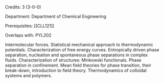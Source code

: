 Credits: 3 (3-0-0)

Department: Department of Chemical Engineering

Prerequisites: [[CLL121]]

Overlaps with: PYL202

Intermolecular forces. Statistical mechanical approach to thermodynamic potentials. Characterization of free energy curves. Entropically driven phase separation, nucleation and spontaneous phase separations in complex fluids. Characterization of structures: Minkowski functionals. Phase separation in confinement. Mean field theories for phase transition, their break-down, introduction to field theory. Thermodynamics of colloidal systems and polymers.